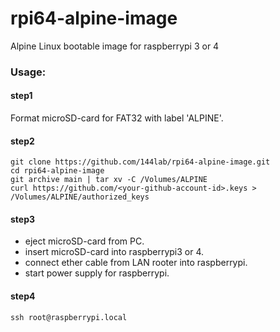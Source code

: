 # rpi64-alpine-image
Alpine Linux bootable image for raspberrypi 3 or 4

### Usage:

#### step1

Format microSD-card for FAT32 with label 'ALPINE'.

#### step2

```
git clone https://github.com/144lab/rpi64-alpine-image.git
cd rpi64-alpine-image
git archive main | tar xv -C /Volumes/ALPINE
curl https://github.com/<your-github-account-id>.keys > /Volumes/ALPINE/authorized_keys
```

#### step3

- eject microSD-card from PC.
- insert microSD-card into raspberrypi3 or 4.
- connect ether cable from LAN rooter into raspberrypi.
- start power supply for raspberrypi.

#### step4

```
ssh root@raspberrypi.local
```
